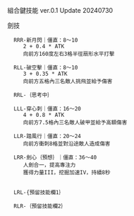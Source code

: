 組合鍵技能
ver.0.1
Update 20240730




劍技

      RRR-新月閃｜僵直：8～10
         2 + 0.4 * ATK
         向前方160度左右3格半徑扇形水平打擊
      
      RLL-破空擊｜僵直：8～10
         3 + 0.35 * ATK
         向前方五格內三名敵人挑飛並給予傷害

      RRL-｛思考中｝
      
      LLL-穿心刺｜僵直：16～20
         4 + 0.8 * ATK
         向前方7.5格內三名敵人破甲並給予高額傷害
      
      LLR-踏風行｜僵直：20～24
         向前方衝刺8格並對沿途敵人造成傷害

      LRR-劍心｛預想｝｜僵直：36～40
         人劍合一，提高專注力
         獲得力量III，挖掘加速IV，持續8秒
         

      LRL-{預留技能欄1｝

      RLR-｛預留技能欄2｝



